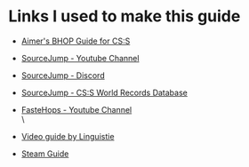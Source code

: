 # Links I used to make this guide

* [Aimer's BHOP Guide for CS:S](https://steamcommunity.com/sharedfiles/filedetails/?id=121058201)
* [SourceJump - Youtube Channel](https://www.youtube.com/c/SourceJump)
* [SourceJump - Discord](https://discord.gg/sourcejump)
* [SourceJump - CS:S World Records Database](https://sourcejump.net/)
* [FasteHops - Youtube Channel](https://www.youtube.com/user/fastehops)\
  \

* [Video guide by Linguistie](https://www.youtube.com/watch?v=ggH1kfGz7Ds)
* [Steam Guide](https://steamcommunity.com/sharedfiles/filedetails/?id=2888297586)
